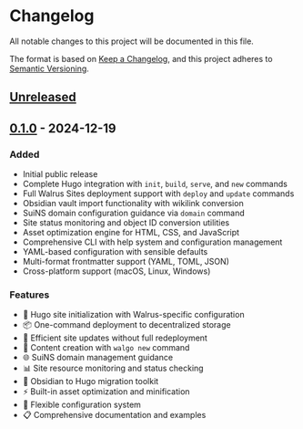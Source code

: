# Changelog

All notable changes to this project will be documented in this file.

The format is based on [Keep a Changelog](https://keepachangelog.com/en/1.0.0/),
and this project adheres to [Semantic Versioning](https://semver.org/spec/v2.0.0.html).

## [Unreleased]

## [0.1.0] - 2024-12-19

### Added
- Initial public release
- Complete Hugo integration with `init`, `build`, `serve`, and `new` commands
- Full Walrus Sites deployment support with `deploy` and `update` commands
- Obsidian vault import functionality with wikilink conversion
- SuiNS domain configuration guidance via `domain` command
- Site status monitoring and object ID conversion utilities
- Asset optimization engine for HTML, CSS, and JavaScript
- Comprehensive CLI with help system and configuration management
- YAML-based configuration with sensible defaults
- Multi-format frontmatter support (YAML, TOML, JSON)
- Cross-platform support (macOS, Linux, Windows)

### Features
- 🚀 Hugo site initialization with Walrus-specific configuration
- 📦 One-command deployment to decentralized storage
- 🔄 Efficient site updates without full redeployment
- 📝 Content creation with `walgo new` command
- 🌐 SuiNS domain management guidance
- 📊 Site resource monitoring and status checking
- 🔧 Obsidian to Hugo migration toolkit
- ⚡ Built-in asset optimization and minification
- 🎯 Flexible configuration system
- 📋 Comprehensive documentation and examples

[Unreleased]: https://github.com/selimozten/walgo/compare/v0.1.0...HEAD
[0.1.0]: https://github.com/selimozten/walgo/releases/tag/v0.1.0 